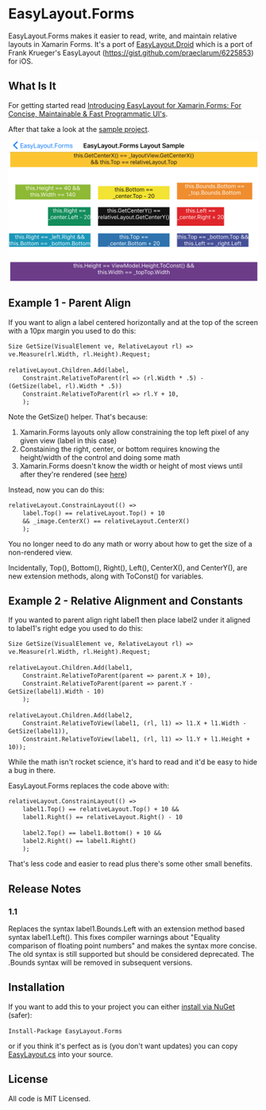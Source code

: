 # EasyLayout.Forms
EasyLayout.Forms makes it easier to read, write, and maintain relative layouts in Xamarin Forms. It's a port of [EasyLayout.Droid](https://github.com/lprichar/EasyLayout.Droid) which is a port of Frank Krueger's EasyLayout (https://gist.github.com/praeclarum/6225853) for iOS.

## What Is It

For getting started read [Introducing EasyLayout for Xamarin.Forms: For Concise, Maintainable & Fast Programmatic UI's](http://www.leerichardson.com/2017/05/introducing-easylayout-for-xamarinforms.html).

After that take a look at the [sample project](https://github.com/lprichar/EasyLayout.Forms/blob/master/EasyLayout.Sample/EasyLayout.Sample/Views/LayoutExamplePage.cs).

![Sample Project Screenshot](SampleProject.png)

## Example 1 - Parent Align

If you want to align a label centered horizontally and at the top of the screen with a 10px margin you used to do this:

````
Size GetSize(VisualElement ve, RelativeLayout rl) => ve.Measure(rl.Width, rl.Height).Request;

relativeLayout.Children.Add(label,
    Constraint.RelativeToParent(rl => (rl.Width * .5) - (GetSize(label, rl).Width * .5))
    Constraint.RelativeToParent(rl => rl.Y + 10,
    );
````
Note the GetSize() helper.  That's because:

1. Xamarin.Forms layouts only allow constraining the top left pixel of any given view (label in this case)
2. Constaining the right, center, or bottom requires knowing the height/width of the control and doing some math
3. Xamarin.Forms doesn't know the width or height of most views until after they're rendered (see [here](http://stackoverflow.com/questions/40942691/xamarin-forms-how-to-center-views-using-relative-layout-width-and-height-r))

Instead, now you can do this:

````
relativeLayout.ConstrainLayout(() =>
    label.Top() == relativeLayout.Top() + 10
    && _image.CenterX() == relativeLayout.CenterX()
    );
````

You no longer need to do any math or worry about how to get the size of a non-rendered view.

Incidentally, Top(), Bottom(), Right(), Left(), CenterX(), and CenterY(), are new extension methods, along with ToConst() for variables.

## Example 2 - Relative Alignment and Constants

If you wanted to parent align right label1 then place label2 under it aligned to label1's right edge you used to do this:

````
Size GetSize(VisualElement ve, RelativeLayout rl) => ve.Measure(rl.Width, rl.Height).Request;

relativeLayout.Children.Add(label1,
    Constraint.RelativeToParent(parent => parent.X + 10),
    Constraint.RelativeToParent(parent => parent.Y - GetSize(label1).Width - 10)
    );

relativeLayout.Children.Add(label2,
    Constraint.RelativeToView(label1, (rl, l1) => l1.X + l1.Width - GetSize(label1)),
    Constraint.RelativeToView(label1, (rl, l1) => l1.Y + l1.Height + 10));
````

While the math isn't rocket science, it's hard to read and it'd be easy to hide a bug in there.

EasyLayout.Forms replaces the code above with:

````
relativeLayout.ConstrainLayout(() =>
    label1.Top() == relativeLayout.Top() + 10 &&
	label1.Right() == relativeLayout.Right() - 10

    label2.Top() == label1.Bottom() + 10 &&
    label2.Right() == label1.Right()
    );
````

That's less code and easier to read plus there's some other small benefits.  

## Release Notes

### 1.1

Replaces the syntax label1.Bounds.Left with an extension method based syntax label1.Left().  This fixes compiler warnings
about "Equality comparison of floating point numbers" and makes the syntax more concise.  The old syntax is still supported
but should be considered deprecated.  The .Bounds syntax will be removed in subsequent versions.

## Installation

If you want to add this to your project you can either [install via NuGet](https://www.nuget.org/packages/EasyLayout.Forms/) (safer):

`Install-Package EasyLayout.Forms`

or if you think it's perfect as is (you don't want updates) you can copy [EasyLayout.cs](https://github.com/lprichar/EasyLayout.Forms/blob/master/EasyLayout.Forms/EasyLayout.cs) into your source.

## License

All code is MIT Licensed.
